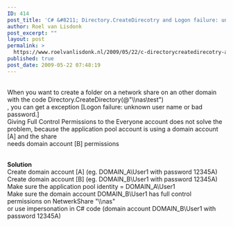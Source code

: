 ```yaml
---
ID: 414
post_title: 'C# &#8211; Directory.CreateDirecotry and Logon failure: unknown user name or bad password.'
author: Roel van Lisdonk
post_excerpt: ""
layout: post
permalink: >
  https://www.roelvanlisdonk.nl/2009/05/22/c-directorycreatedirecotry-and-logon-failure-unknown-user-name-or-bad-password/
published: true
post_date: 2009-05-22 07:48:19
---
```

<p>   <br />When you want to create a folder on a network share on an other domain with the code Directory.CreateDirectory(@&quot;<a>\\nas\test</a>&quot;)     <br />, you can get a exception [Logon failure: unknown user name or bad password.]     <br />Giving Full Control Permissions to the Everyone account does not solve the problem, because the application pool account is using a domain account [A] and the share     <br />needs domain account [B] permissions</p>  <p>   <br /><strong>Solution</strong>     <br />Create domain account [A] (eg. DOMAIN_A\User1 with password 12345A)     <br />Create domain account [B] (eg. DOMAIN_B\User1 with password 12345A)     <br />Make sure the application pool identity = DOMAIN_A\User1     <br />Make sure the domain account DOMAIN_B\User1 has full control permissions on NetwerkShare &quot;<a>\\nas</a>&quot;     <br />or use impersonation in C# code (domain account DOMAIN_B\User1 with password 12345A)</p>